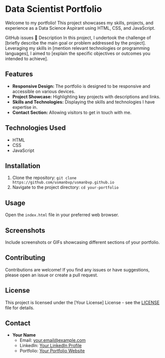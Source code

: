 # Data Scientist Portfolio

Welcome to my portfolio! This project showcases my skills, projects, and experience as a Data Science Aspirant using HTML, CSS, and JavaScript.

GitHub issues
📝 Description
In this project, I undertook the challenge of [briefly describe the main goal or problem addressed by the project]. Leveraging my skills in [mention relevant technologies or programming languages], I aimed to [explain the specific objectives or outcomes you intended to achieve].
## Features
- **Responsive Design:** The portfolio is designed to be responsive and accessible on various devices.
- **Project Showcase:** Highlighting key projects with descriptions and links.
- **Skills and Technologies:** Displaying the skills and technologies I have expertise in.
- **Contact Section:** Allowing visitors to get in touch with me.

## Technologies Used
- HTML
- CSS
- JavaScript

## Installation
1. Clone the repository: `git clone https://github.com/usmanbvp/usmanbvp.github.io`
2. Navigate to the project directory: `cd your-portfolio`

## Usage
Open the `index.html` file in your preferred web browser.

## Screenshots
Include screenshots or GIFs showcasing different sections of your portfolio.

## Contributing
Contributions are welcome! If you find any issues or have suggestions, please open an issue or create a pull request.

## License
This project is licensed under the [Your License] License - see the [LICENSE](LICENSE) file for details.

## Contact
- **Your Name**
  - Email: your.email@example.com
  - LinkedIn: [Your LinkedIn Profile](https://www.linkedin.com/in/your-linkedin/)
  - Portfolio: [Your Portfolio Website](https://www.your-portfolio.com/)
